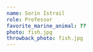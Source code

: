 ```yaml
---
name: Sorin Istrail
role: Professor
favorite_marine_animal: ??
photo: fish.jpg
throwback_photo: fish.jpg
---
```


